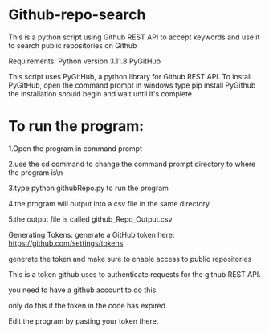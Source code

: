 # Github-repo-search
This is a python script using Github REST API to accept keywords and use it to search public repositories on Github

Requirements:
Python version 3.11.8
PyGitHub

This script uses PyGitHub, a python library for Github REST API.
To install PyGitHub, open the command prompt in windows
type pip install PyGithub
the installation should begin and wait until it's complete

# To run the program:

1.Open the program in command prompt

2.use the cd command to change the command prompt directory to where the program is\n

3.type python githubRepo.py to run the program

4.the program will output into a csv file in the same directory

5.the output file is called github_Repo_Output.csv




Generating Tokens:
generate a GitHub token here: https://github.com/settings/tokens

generate the token and make sure to enable access to public repositories

This is a token github uses to authenticate requests for the github REST API.

you need to have a github account to do this.

only do this if the token in the code has expired.

Edit the program by pasting your token there.

